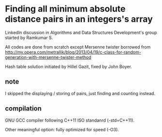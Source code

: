 Finding all minimum absolute distance pairs in an integers's array
=============

LinkedIn discussion in Algorithms and Data Structures Development's group started by Ramkumar S.

All codes are done from scratch except Mersenne twister borrowed from
http://my.opera.com/metrallik/blog/2013/04/19/c-class-for-random-generation-with-mersenne-twister-method

Hash table solution initiated by Hillel Gazit, fixed by John Boyer.

note
-------------

I skipped the displaying / storing of pairs, just finding and counting instead.

compilation
-------------

GNU GCC compiler following C++11 ISO standanrd (-std=C++11).

Other meaningful option: fully optimized for speed (-O3).
